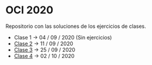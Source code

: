 # OCI 2020

Repositorio con las soluciones de los ejercicios de clases.

- Clase 1 -> 04 / 09 / 2020 (Sin ejercicios)
- [Clase 2](Clase%202) -> 11 / 09 / 2020
- [Clase 3](Clase%203) -> 25 / 09 / 2020
- [Clase 4](Clase%204) -> 02 / 10 / 2020
